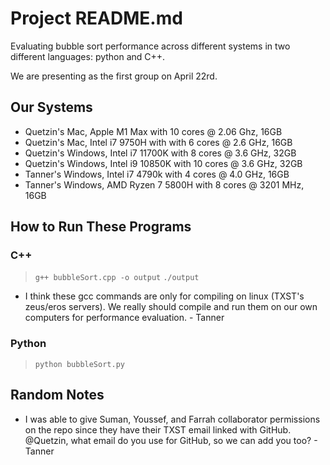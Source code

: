 # Project README.md
Evaluating bubble sort performance across different systems in two different languages: python and C++.

We are presenting as the first group on April 22rd.


## Our Systems
- Quetzin's Mac, Apple M1 Max with 10 cores @ 2.06 Ghz, 16GB
- Quetzin's Mac, Intel i7 9750H with with 6 cores @ 2.6 GHz, 16GB
- Quetzin's Windows, Intel i7 11700K with 8 cores @ 3.6 GHz, 32GB
- Quetzin's Windows, Intel i9 10850K with 10 cores @ 3.6 GHz, 32GB
- Tanner's Windows, Intel i7 4790k with 4 cores @ 4.0 GHz, 16GB
- Tanner's Windows, AMD Ryzen 7 5800H with 8 cores @ 3201 MHz, 16GB


## How to Run These Programs

### C++
> `g++ bubbleSort.cpp -o output`
> `./output`
- I think these gcc commands are only for compiling on linux (TXST's zeus/eros servers). We really should compile and run them on our own computers for performance evaluation. - Tanner

### Python
> `python bubbleSort.py`


## Random Notes
- I was able to give Suman, Youssef, and Farrah collaborator permissions on the repo since they have their TXST email linked with GitHub. @Quetzin, what email do you use for GitHub, so we can add you too? - Tanner